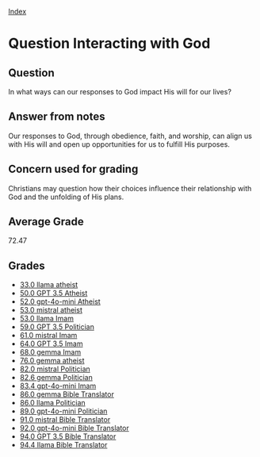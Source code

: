 
[Index](../../index.md)
# Question Interacting with God
## Question
In what ways can our responses to God impact His will for our lives?

## Answer from notes
Our responses to God, through obedience, faith, and worship, can align us with His will and open up opportunities for us to fulfill His purposes.

## Concern used for grading
Christians may question how their choices influence their relationship with God and the unfolding of His plans.

## Average Grade
72.47

## Grades
 * [33.0 llama atheist](../answers/llama_atheist/Interacting_with_God.md)
 * [50.0 GPT 3.5 Atheist](../answers/GPT_3.5_Atheist/Interacting_with_God.md)
 * [52.0 gpt-4o-mini Atheist](../answers/gpt-4o-mini_Atheist/Interacting_with_God.md)
 * [53.0 mistral atheist](../answers/mistral_atheist/Interacting_with_God.md)
 * [53.0 llama Imam](../answers/llama_Imam/Interacting_with_God.md)
 * [59.0 GPT 3.5 Politician](../answers/GPT_3.5_Politician/Interacting_with_God.md)
 * [61.0 mistral Imam](../answers/mistral_Imam/Interacting_with_God.md)
 * [64.0 GPT 3.5 Imam](../answers/GPT_3.5_Imam/Interacting_with_God.md)
 * [68.0 gemma Imam](../answers/gemma_Imam/Interacting_with_God.md)
 * [76.0 gemma atheist](../answers/gemma_atheist/Interacting_with_God.md)
 * [82.0 mistral Politician](../answers/mistral_Politician/Interacting_with_God.md)
 * [82.6 gemma Politician](../answers/gemma_Politician/Interacting_with_God.md)
 * [83.4 gpt-4o-mini Imam](../answers/gpt-4o-mini_Imam/Interacting_with_God.md)
 * [86.0 gemma Bible Translator](../answers/gemma_Bible_Translator/Interacting_with_God.md)
 * [86.0 llama Politician](../answers/llama_Politician/Interacting_with_God.md)
 * [89.0 gpt-4o-mini Politician](../answers/gpt-4o-mini_Politician/Interacting_with_God.md)
 * [91.0 mistral Bible Translator](../answers/mistral_Bible_Translator/Interacting_with_God.md)
 * [92.0 gpt-4o-mini Bible Translator](../answers/gpt-4o-mini_Bible_Translator/Interacting_with_God.md)
 * [94.0 GPT 3.5 Bible Translator](../answers/GPT_3.5_Bible_Translator/Interacting_with_God.md)
 * [94.4 llama Bible Translator](../answers/llama_Bible_Translator/Interacting_with_God.md)
